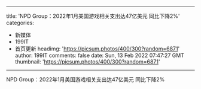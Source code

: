 
---
title: 'NPD Group：2022年1月美国游戏相关支出达47亿美元 同比下降2%'
categories: 
 - 新媒体
 - 199IT
 - 首页更新
headimg: 'https://picsum.photos/400/300?random=6871'
author: 199IT
comments: false
date: Sun, 13 Feb 2022 07:47:27 GMT
thumbnail: 'https://picsum.photos/400/300?random=6871'
---

<div>   
NPD Group：2022年1月美国游戏相关支出达47亿美元 同比下降2%  
</div>
            